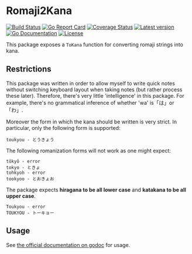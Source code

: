 # Romaji2Kana

[![Build Status](https://travis-ci.com/kinbiko/romaji2kana.svg?branch=master)](https://travis-ci.com/kinbiko/romaji2kana)
[![Go Report Card](https://goreportcard.com/badge/github.com/kinbiko/romaji2kana)](https://goreportcard.com/report/github.com/kinbiko/romaji2kana)
[![Coverage Status](https://coveralls.io/repos/github/kinbiko/romaji2kana/badge.svg)](https://coveralls.io/github/kinbiko/romaji2kana)
[![Latest version](https://img.shields.io/github/tag/kinbiko/romaji2kana.svg?label=latest%20version&style=flat)](https://github.com/kinbiko/romaji2kana/releases)
[![Go Documentation](http://img.shields.io/badge/godoc-documentation-blue.svg?style=flat)](http://godoc.org/github.com/kinbiko/romaji2kana)
[![License](https://img.shields.io/github/license/kinbiko/romaji2kana.svg?style=flat)](https://github.com/kinbiko/romaji2kana/blob/master/LICENSE)

This package exposes a `ToKana` function for converting romaji strings into kana.

## Restrictions

This package was written in order to allow myself to write quick notes without switching keyboard layout when taking notes (but rather process these later).
Therefore, there's very little 'intelligence' in this package.
For example, there's no grammatical inference of whether 'wa' is「は」or 「わ」.

Moreover the form in which the kana should be written is very strict.
In particular, only the following form is supported:

```
toukyou - とうきょう
```

The following romanization forms will not work as one might expect:

```
tōkyō - error
tokyo - ときょ
tohkyoh - error
tookyoo - とおきょお
```

The package expects **hiragana to be all lower case** and **katakana to be all upper case**.

```
Toukyou - error
TOUKYOU - トーキョー
```

## Usage

See [the official documentation on godoc](https://godoc.org/github.com/kinbiko/romaji2kana) for usage.
